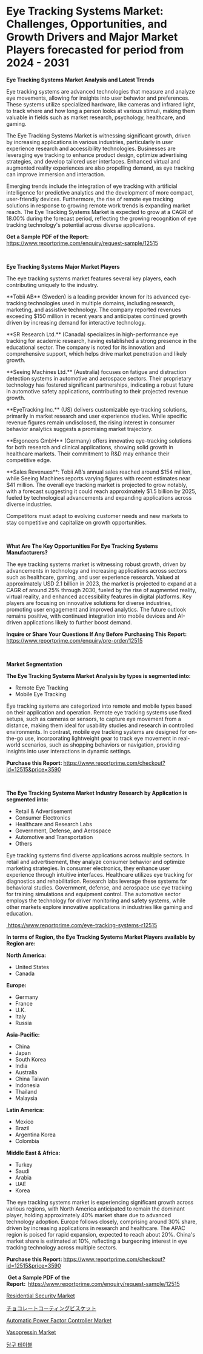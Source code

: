 <p><h1>Eye Tracking Systems Market: Challenges, Opportunities, and Growth Drivers and Major Market Players forecasted for period from 2024 - 2031</h1></p><p><strong>Eye Tracking Systems Market Analysis and Latest Trends</strong></p>
<p><p>Eye tracking systems are advanced technologies that measure and analyze eye movements, allowing for insights into user behavior and preferences. These systems utilize specialized hardware, like cameras and infrared light, to track where and how long a person looks at various stimuli, making them valuable in fields such as market research, psychology, healthcare, and gaming.</p><p>The Eye Tracking Systems Market is witnessing significant growth, driven by increasing applications in various industries, particularly in user experience research and accessibility technologies. Businesses are leveraging eye tracking to enhance product design, optimize advertising strategies, and develop tailored user interfaces. Enhanced virtual and augmented reality experiences are also propelling demand, as eye tracking can improve immersion and interaction.</p><p>Emerging trends include the integration of eye tracking with artificial intelligence for predictive analytics and the development of more compact, user-friendly devices. Furthermore, the rise of remote eye tracking solutions in response to growing remote work trends is expanding market reach. The Eye Tracking Systems Market is expected to grow at a CAGR of 18.00% during the forecast period, reflecting the growing recognition of eye tracking technology's potential across diverse applications.</p></p>
<p><strong>Get a Sample PDF of the Report:&nbsp;</strong> <a href="https://www.reportprime.com/enquiry/request-sample/12515">https://www.reportprime.com/enquiry/request-sample/12515</a></p>
<p>&nbsp;</p>
<p><strong>Eye Tracking Systems Major Market Players</strong></p>
<p><p>The eye tracking systems market features several key players, each contributing uniquely to the industry. </p><p>**Tobii AB** (Sweden) is a leading provider known for its advanced eye-tracking technologies used in multiple domains, including research, marketing, and assistive technology. The company reported revenues exceeding $150 million in recent years and anticipates continued growth driven by increasing demand for interactive technology.</p><p>**SR Research Ltd.** (Canada) specializes in high-performance eye tracking for academic research, having established a strong presence in the educational sector. The company is noted for its innovation and comprehensive support, which helps drive market penetration and likely growth.</p><p>**Seeing Machines Ltd.** (Australia) focuses on fatigue and distraction detection systems in automotive and aerospace sectors. Their proprietary technology has fostered significant partnerships, indicating a robust future in automotive safety applications, contributing to their projected revenue growth.</p><p>**EyeTracking Inc.** (US) delivers customizable eye-tracking solutions, primarily in market research and user experience studies. While specific revenue figures remain undisclosed, the rising interest in consumer behavior analytics suggests a promising market trajectory.</p><p>**Ergoneers GmbH** (Germany) offers innovative eye-tracking solutions for both research and clinical applications, showing solid growth in healthcare markets. Their commitment to R&D may enhance their competitive edge.</p><p>**Sales Revenues**: Tobii AB’s annual sales reached around $154 million, while Seeing Machines reports varying figures with recent estimates near $41 million. The overall eye tracking market is projected to grow notably, with a forecast suggesting it could reach approximately $1.5 billion by 2025, fueled by technological advancements and expanding applications across diverse industries. </p><p>Competitors must adapt to evolving customer needs and new markets to stay competitive and capitalize on growth opportunities.</p></p>
<p>&nbsp;</p>
<p><strong>What Are The Key Opportunities For Eye Tracking Systems Manufacturers?</strong></p>
<p><p>The eye tracking systems market is witnessing robust growth, driven by advancements in technology and increasing applications across sectors such as healthcare, gaming, and user experience research. Valued at approximately USD 2.1 billion in 2023, the market is projected to expand at a CAGR of around 25% through 2030, fueled by the rise of augmented reality, virtual reality, and enhanced accessibility features in digital platforms. Key players are focusing on innovative solutions for diverse industries, promoting user engagement and improved analytics. The future outlook remains positive, with continued integration into mobile devices and AI-driven applications likely to further boost demand.</p></p>
<p><strong>Inquire or Share Your Questions If Any Before Purchasing This Report:</strong> <a href="https://www.reportprime.com/enquiry/pre-order/12515">https://www.reportprime.com/enquiry/pre-order/12515</a></p>
<p>&nbsp;</p>
<p><strong>Market Segmentation</strong></p>
<p><strong>The Eye Tracking Systems Market Analysis by types is segmented into:</strong></p>
<p><ul><li>Remote Eye Tracking</li><li>Mobile Eye Tracking</li></ul></p>
<p><p>Eye tracking systems are categorized into remote and mobile types based on their application and operation. Remote eye tracking systems use fixed setups, such as cameras or sensors, to capture eye movement from a distance, making them ideal for usability studies and research in controlled environments. In contrast, mobile eye tracking systems are designed for on-the-go use, incorporating lightweight gear to track eye movement in real-world scenarios, such as shopping behaviors or navigation, providing insights into user interactions in dynamic settings.</p></p>
<p><strong>Purchase this Report:&nbsp;</strong><a href="https://www.reportprime.com/checkout?id=12515&price=3590">https://www.reportprime.com/checkout?id=12515&price=3590</a></p>
<p>&nbsp;</p>
<p><strong>The Eye Tracking Systems Market Industry Research by Application is segmented into:</strong></p>
<p><ul><li>Retail & Advertisement</li><li>Consumer Electronics</li><li>Healthcare and Research Labs</li><li>Government, Defense, and Aerospace</li><li>Automotive and Transportation</li><li>Others</li></ul></p>
<p><p>Eye tracking systems find diverse applications across multiple sectors. In retail and advertisement, they analyze consumer behavior and optimize marketing strategies. In consumer electronics, they enhance user experience through intuitive interfaces. Healthcare utilizes eye tracking for diagnostics and rehabilitation. Research labs leverage these systems for behavioral studies. Government, defense, and aerospace use eye tracking for training simulations and equipment control. The automotive sector employs the technology for driver monitoring and safety systems, while other markets explore innovative applications in industries like gaming and education.</p></p>
<p><a href="https://www.reportprime.com/eye-tracking-systems-r12515">&nbsp;https://www.reportprime.com/eye-tracking-systems-r12515</a></p>
<p><strong>In terms of Region, the Eye Tracking Systems Market Players available by Region are:</strong></p>
<p>
    <p> <strong> North America: </strong>
        <ul>
            <li>United States</li>
            <li>Canada</li>
        </ul>
        </p> 
    <p> <strong> Europe: </strong>
        <ul>
            <li>Germany</li>
            <li>France</li>
            <li>U.K.</li>
            <li>Italy</li>
            <li>Russia</li>
        </ul>
        </p> 
    <p> <strong> Asia-Pacific: </strong>
        <ul>
            <li>China</li>
            <li>Japan</li>
            <li>South Korea</li>
            <li>India</li>
            <li>Australia</li>
            <li>China Taiwan</li>
            <li>Indonesia</li>
            <li>Thailand</li>
            <li>Malaysia</li>
        </ul>
        </p> 
    <p> <strong> Latin America: </strong>
        <ul>
            <li>Mexico</li>
            <li>Brazil</li>
            <li>Argentina Korea</li>
            <li>Colombia</li>
        </ul>
        </p> 
    <p> <strong> Middle East & Africa: </strong>
        <ul>
            <li>Turkey</li>
            <li>Saudi</li>
            <li>Arabia</li>
            <li>UAE</li>
            <li>Korea</li>
        </ul>
    </p>
    </p>
<p><p>The eye tracking systems market is experiencing significant growth across various regions, with North America anticipated to remain the dominant player, holding approximately 40% market share due to advanced technology adoption. Europe follows closely, comprising around 30% share, driven by increasing applications in research and healthcare. The APAC region is poised for rapid expansion, expected to reach about 20%. China's market share is estimated at 10%, reflecting a burgeoning interest in eye tracking technology across multiple sectors.</p></p>
<p><strong>Purchase this Report: </strong><a href="https://www.reportprime.com/checkout?id=12515&price=3590">https://www.reportprime.com/checkout?id=12515&price=3590</a></p>
<p>&nbsp;<strong>Get a Sample PDF of the Report:&nbsp;&nbsp;</strong><a href="https://www.reportprime.com/enquiry/request-sample/12515">https://www.reportprime.com/enquiry/request-sample/12515</a></p>
<p><strong></strong></p>
<p><p><a href="https://www.linkedin.com/pulse/strategic-market-insights-global-residential-security-2024--s9ihf?trackingId=XNc2K40fQ1uPL2z2YPObjw%3D%3D">Residential Security Market</a></p><p><a href="https://medium.com/@isnamukti10_96948/%E3%83%81%E3%83%A7%E3%82%B3%E3%83%AC%E3%83%BC%E3%83%88%E3%82%B3%E3%83%BC%E3%83%86%E3%83%83%E3%83%89%E3%83%93%E3%82%B9%E3%82%B1%E3%83%83%E3%83%88%E5%B8%82%E5%A0%B4%E6%A6%82%E8%A6%81-2024%E5%B9%B4%E3%81%8B%E3%82%892031%E5%B9%B4%E3%81%BE%E3%81%A7%E3%81%AE%E4%B8%96%E7%95%8C%E5%B8%82%E5%A0%B4%E5%8B%95%E5%90%91%E3%81%A8%E5%B0%86%E6%9D%A5%E3%81%AE%E5%B1%95%E6%9C%9B-f943ddb420b4">チョコレートコーティングビスケット</a></p><p><a href="https://github.com/Chiragrp22/Market-Research-Report-List-6/blob/main/automatic-power-factor-controller-market.md">Automatic Power Factor Controller Market</a></p><p><a href="https://medium.com/@mayrussel2007/vasopressin-industry-forecast-market-shifts-and-strategic-imperatives-2024-2031-03441b500442">Vasopressin Market</a></p><p><a href="https://medium.com/@darrelchjxmz/%EB%8B%B9%EA%B5%AC%EB%8C%80-%EC%8B%9C%EC%9E%A5%EC%9D%98-%EC%8B%9C%EC%9E%A5-%EC%9A%94%EC%9D%B8-%EC%8B%9C%EC%9E%A5-%EB%8F%99%ED%96%A5-%EB%B0%8F-2031%EB%85%84%EA%B9%8C%EC%A7%80%EC%9D%98-%EB%AF%B8%EB%9E%98-%EC%A0%84%EB%A7%9D-c9702231ec49">당구 테이블</a></p></p>